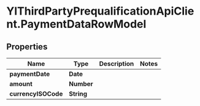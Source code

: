 # YlThirdPartyPrequalificationApiClient.PaymentDataRowModel

## Properties

Name | Type | Description | Notes
------------ | ------------- | ------------- | -------------
**paymentDate** | **Date** |  | 
**amount** | **Number** |  | 
**currencyISOCode** | **String** |  | 


